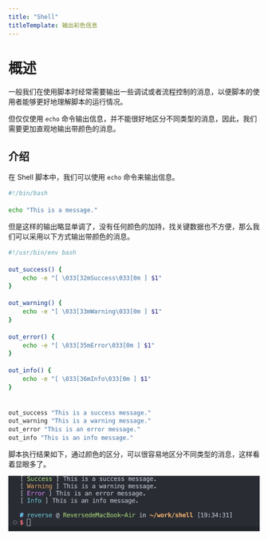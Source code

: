 ```yaml
---
title: "Shell"
titleTemplate: 输出彩色信息
---
```


# 概述

一般我们在使用脚本时经常需要输出一些调试或者流程控制的消息，以便脚本的使用者能够更好地理解脚本的运行情况。

但仅仅使用 `echo` 命令输出信息，并不能很好地区分不同类型的消息，因此，我们需要更加直观地输出带颜色的消息。


## 介绍

在 Shell 脚本中，我们可以使用 `echo` 命令来输出信息。

```bash
#!/bin/bash

echo "This is a message."
```

但是这样的输出略显单调了，没有任何颜色的加持，找关键数据也不方便，那么我们可以采用以下方式输出带颜色的消息。

```bash
#!/usr/bin/env bash

out_success() {
    echo -e "[ \033[32mSuccess\033[0m ] $1"
}

out_warning() {
    echo -e "[ \033[33mWarning\033[0m ] $1"
}

out_error() {
    echo -e "[ \033[35mError\033[0m ] $1"
}

out_info() {
    echo -e "[ \033[36mInfo\033[0m ] $1"
}


out_success "This is a success message."
out_warning "This is a warning message."
out_error "This is an error message."
out_info "This is an info message."
```

脚本执行结果如下，通过颜色的区分，可以很容易地区分不同类型的消息，这样看着显眼多了。

![001](./001.png)
